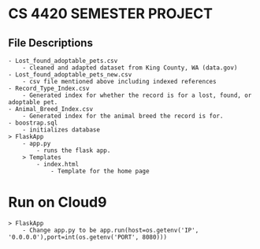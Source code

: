 # CS 4420 SEMESTER PROJECT

## File Descriptions

    - Lost_found_adoptable_pets.csv
        - cleaned and adapted dataset from King County, WA (data.gov)
    - Lost_found_adoptable_pets_new.csv
        - csv file mentioned above including indexed references
    - Record_Type_Index.csv
        - Generated index for whether the record is for a lost, found, or adoptable pet.
    - Animal_Breed_Index.csv
        - Generated index for the animal breed the record is for.
    - boostrap.sql
        - initializes database
    > FlaskApp
        - app.py
            - runs the flask app.
        > Templates
            - index.html
                - Template for the home page

# Run on  Cloud9 

    > FlaskApp
	    - Change app.py to be app.run(host=os.getenv('IP', '0.0.0.0'),port=int(os.getenv('PORT', 8080))) 
